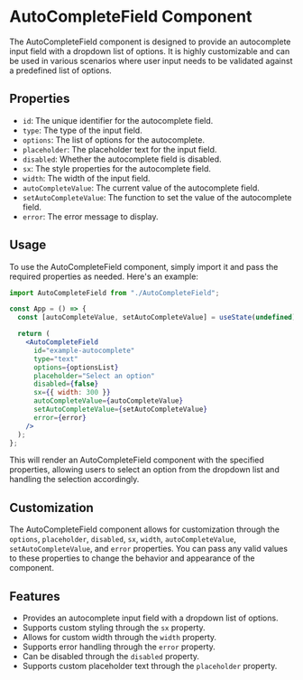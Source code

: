 # AutoCompleteField Component

The AutoCompleteField component is designed to provide an autocomplete input field with a dropdown list of options. It is highly customizable and can be used in various scenarios where user input needs to be validated against a predefined list of options.

## Properties

- `id`: The unique identifier for the autocomplete field.
- `type`: The type of the input field.
- `options`: The list of options for the autocomplete.
- `placeholder`: The placeholder text for the input field.
- `disabled`: Whether the autocomplete field is disabled.
- `sx`: The style properties for the autocomplete field.
- `width`: The width of the input field.
- `autoCompleteValue`: The current value of the autocomplete field.
- `setAutoCompleteValue`: The function to set the value of the autocomplete field.
- `error`: The error message to display.

## Usage

To use the AutoCompleteField component, simply import it and pass the required properties as needed. Here's an example:

```jsx
import AutoCompleteField from "./AutoCompleteField";

const App = () => {
  const [autoCompleteValue, setAutoCompleteValue] = useState(undefined);

  return (
    <AutoCompleteField
      id="example-autocomplete"
      type="text"
      options={optionsList}
      placeholder="Select an option"
      disabled={false}
      sx={{ width: 300 }}
      autoCompleteValue={autoCompleteValue}
      setAutoCompleteValue={setAutoCompleteValue}
      error={error}
    />
  );
};
```

This will render an AutoCompleteField component with the specified properties, allowing users to select an option from the dropdown list and handling the selection accordingly.

## Customization

The AutoCompleteField component allows for customization through the `options`, `placeholder`, `disabled`, `sx`, `width`, `autoCompleteValue`, `setAutoCompleteValue`, and `error` properties. You can pass any valid values to these properties to change the behavior and appearance of the component.

## Features

- Provides an autocomplete input field with a dropdown list of options.
- Supports custom styling through the `sx` property.
- Allows for custom width through the `width` property.
- Supports error handling through the `error` property.
- Can be disabled through the `disabled` property.
- Supports custom placeholder text through the `placeholder` property.
